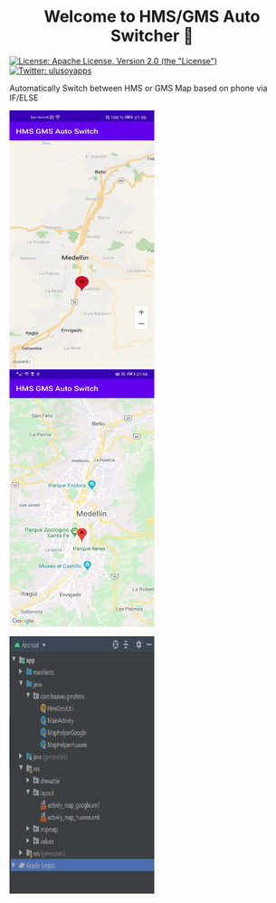 <h1 align="center">Welcome to HMS/GMS Auto Switcher 👋</h1>
<p>
  <a href="http://www.apache.org/licenses/LICENSE-2.0" target="_blank">
    <img alt="License: Apache License, Version 2.0 (the &#34;License&#34;)" src="https://img.shields.io/badge/License-Apache License, Version 2.0 (the &#34;License&#34;)-yellow.svg" />
  </a>
  <a href="https://twitter.com/zanteskuan" target="_blank">
    <img alt="Twitter: ulusoyapps" src="https://img.shields.io/twitter/follow/zanteskuan.svg?style=social" />
  </a>
</p>
Automatically Switch between HMS or GMS Map based on phone via IF/ELSE

<p float="left">
<img src="Screenshots/gms.jpg" width="256" height="455">
<img src="Screenshots/hms.jpg" width="256" height="455">
</p>
<img src="Screenshots/classes.PNG" width="256" height="455">


